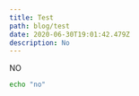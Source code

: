 ```yaml
---
title: Test
path: blog/test
date: 2020-06-30T19:01:42.479Z
description: No
---
```

NO

```bash
echo "no"
```